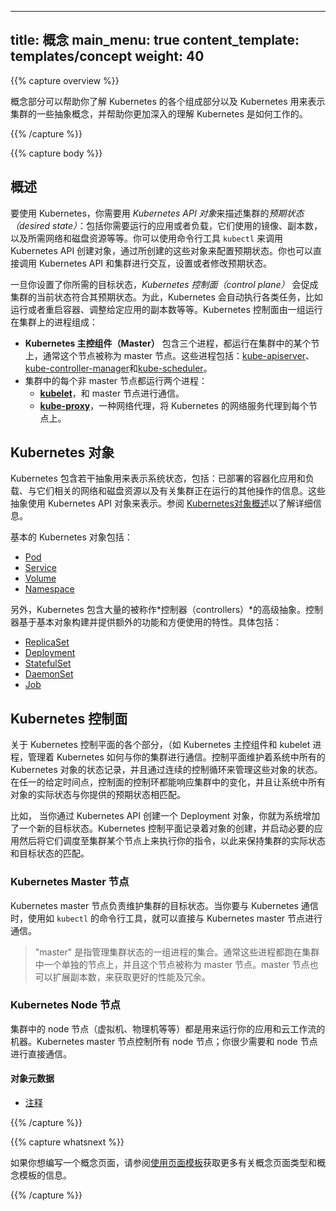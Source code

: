 <!-- ---
title: Concepts
main_menu: true
content_template: templates/concept
weight: 40
--- -->

---
title: 概念
main_menu: true
content_template: templates/concept
weight: 40
---

{{% capture overview %}}

<!-- The Concepts section helps you learn about the parts of the Kubernetes system and the abstractions Kubernetes uses to represent your cluster, and helps you obtain a deeper understanding of how Kubernetes works. -->

概念部分可以帮助你了解 Kubernetes 的各个组成部分以及 Kubernetes 用来表示集群的一些抽象概念，并帮助你更加深入的理解 Kubernetes 是如何工作的。

{{% /capture %}}

{{% capture body %}}

<!-- ## Overview -->

## 概述

<!-- To work with Kubernetes, you use *Kubernetes API objects* to describe your cluster's *desired state*: what applications or other workloads you want to run, what container images they use, the number of replicas, what network and disk resources you want to make available, and more. You set your desired state by creating objects using the Kubernetes API, typically via the command-line interface, `kubectl`. You can also use the Kubernetes API directly to interact with the cluster and set or modify your desired state. -->

要使用 Kubernetes，你需要用 *Kubernetes API 对象*来描述集群的*预期状态（desired state）*：包括你需要运行的应用或者负载，它们使用的镜像、副本数，以及所需网络和磁盘资源等等。你可以使用命令行工具 `kubectl`  来调用 Kubernetes API 创建对象，通过所创建的这些对象来配置预期状态。你也可以直接调用 Kubernetes API 和集群进行交互，设置或者修改预期状态。

<!-- Once you've set your desired state, the *Kubernetes Control Plane* works to make the cluster's current state match the desired state. To do so, Kubernetes performs a variety of tasks automatically--such as starting or restarting containers, scaling the number of replicas of a given application, and more. The Kubernetes Control Plane consists of a collection of processes running on your cluster:  -->

一旦你设置了你所需的目标状态，*Kubernetes 控制面（control plane）* 会促成集群的当前状态符合其预期状态。为此，Kubernetes 会自动执行各类任务，比如运行或者重启容器、调整给定应用的副本数等等。Kubernetes 控制面由一组运行在集群上的进程组成：

<!-- * The **Kubernetes Master** is a collection of three processes that run on a single node in your cluster, which is designated as the master node. Those processes are: [kube-apiserver](/docs/admin/kube-apiserver/), [kube-controller-manager](/docs/admin/kube-controller-manager/) and [kube-scheduler](/docs/admin/kube-scheduler/).
* Each individual non-master node in your cluster runs two processes:
  * **[kubelet](/docs/admin/kubelet/)**, which communicates with the Kubernetes Master.
  * **[kube-proxy](/docs/admin/kube-proxy/)**, a network proxy which reflects Kubernetes networking services on each node. -->

*  **Kubernetes 主控组件（Master）** 包含三个进程，都运行在集群中的某个节上，通常这个节点被称为 master 节点。这些进程包括：[kube-apiserver](/docs/admin/kube-apiserver/)、[kube-controller-manager](/docs/admin/kube-controller-manager/)和[kube-scheduler](/docs/admin/kube-scheduler/)。
* 集群中的每个非 master 节点都运行两个进程：
  * **[kubelet](/docs/admin/kubelet/)**，和 master 节点进行通信。
  * **[kube-proxy](/docs/admin/kube-proxy/)**，一种网络代理，将 Kubernetes 的网络服务代理到每个节点上。

<!-- ## Kubernetes Objects -->

## Kubernetes 对象

<!-- Kubernetes contains a number of abstractions that represent the state of your system: deployed containerized applications and workloads, their associated network and disk resources, and other information about what your cluster is doing. These abstractions are represented by objects in the Kubernetes API; see the [Kubernetes Objects overview](/docs/concepts/abstractions/overview/) for more details.  -->

Kubernetes 包含若干抽象用来表示系统状态，包括：已部署的容器化应用和负载、与它们相关的网络和磁盘资源以及有关集群正在运行的其他操作的信息。这些抽象使用 Kubernetes API 对象来表示。参阅 [Kubernetes对象概述](/docs/concepts/abstractions/overview/)以了解详细信息。

<!-- The basic Kubernetes objects include: -->

基本的 Kubernetes 对象包括：

* [Pod](/docs/concepts/workloads/pods/pod-overview/)
* [Service](/docs/concepts/services-networking/service/)
* [Volume](/docs/concepts/storage/volumes/)
* [Namespace](/docs/concepts/overview/working-with-objects/namespaces/)

<!-- In addition, Kubernetes contains a number of higher-level abstractions called Controllers. Controllers build upon the basic objects, and provide additional functionality and convenience features. They include: -->

另外，Kubernetes 包含大量的被称作*控制器（controllers）*的高级抽象。控制器基于基本对象构建并提供额外的功能和方便使用的特性。具体包括：

* [ReplicaSet](/docs/concepts/workloads/controllers/replicaset/)
* [Deployment](/docs/concepts/workloads/controllers/deployment/)
* [StatefulSet](/docs/concepts/workloads/controllers/statefulset/)
* [DaemonSet](/docs/concepts/workloads/controllers/daemonset/)
* [Job](/docs/concepts/workloads/controllers/jobs-run-to-completion/)

<!-- ## Kubernetes Control Plane -->

## Kubernetes 控制面

<!-- The various parts of the Kubernetes Control Plane, such as the Kubernetes Master and kubelet processes, govern how Kubernetes communicates with your cluster. The Control Plane maintains a record of all of the Kubernetes Objects in the system, and runs continuous control loops to manage those objects' state. At any given time, the Control Plane's control loops will respond to changes in the cluster and work to make the actual state of all the objects in the system match the desired state that you provided. -->

关于 Kubernetes 控制平面的各个部分，（如 Kubernetes 主控组件和 kubelet 进程，管理着 Kubernetes 如何与你的集群进行通信。控制平面维护着系统中所有的 Kubernetes 对象的状态记录，并且通过连续的控制循环来管理这些对象的状态。在任一的给定时间点，控制面的控制环都能响应集群中的变化，并且让系统中所有对象的实际状态与你提供的预期状态相匹配。

<!-- For example, when you use the Kubernetes API to create a Deployment object, you provide a new desired state for the system. The Kubernetes Control Plane records that object creation, and carries out your instructions by starting the required applications and scheduling them to cluster nodes--thus making the cluster's actual state match the desired state. -->

比如， 当你通过 Kubernetes API 创建一个 Deployment 对象，你就为系统增加了一个新的目标状态。Kubernetes 控制平面记录着对象的创建，并启动必要的应用然后将它们调度至集群某个节点上来执行你的指令，以此来保持集群的实际状态和目标状态的匹配。

<!-- ### Kubernetes Master -->

### Kubernetes Master 节点

<!-- The Kubernetes master is responsible for maintaining the desired state for your cluster. When you interact with Kubernetes, such as by using the `kubectl` command-line interface, you're communicating with your cluster's Kubernetes master. -->

Kubernetes master 节点负责维护集群的目标状态。当你要与 Kubernetes 通信时，使用如 `kubectl` 的命令行工具，就可以直接与 Kubernetes master 节点进行通信。

<!-- > The "master" refers to a collection of processes managing the cluster state.  Typically these processes are all run on a single node in the cluster, and this node is also referred to as the master. The master can also be replicated for availability and redundancy. -->

> "master" 是指管理集群状态的一组进程的集合。通常这些进程都跑在集群中一个单独的节点上，并且这个节点被称为 master 节点。master 节点也可以扩展副本数，来获取更好的性能及冗余。

<!-- ### Kubernetes Nodes -->

### Kubernetes Node 节点

<!-- The nodes in a cluster are the machines (VMs, physical servers, etc) that run your applications and cloud workflows. The Kubernetes master controls each node; you'll rarely interact with nodes directly. -->

集群中的 node 节点（虚拟机、物理机等等）都是用来运行你的应用和云工作流的机器。Kubernetes master 节点控制所有 node 节点；你很少需要和 node 节点进行直接通信。

<!-- #### Object Metadata -->

#### 对象元数据


* [注释](/docs/concepts/overview/working-with-objects/annotations/)

{{% /capture %}}

{{% capture whatsnext %}}

<!-- If you would like to write a concept page, see
[Using Page Templates](/docs/home/contribute/page-templates/)
for information about the concept page type and the concept template. -->

如果你想编写一个概念页面，请参阅[使用页面模板](/docs/home/contribute/page-templates/)获取更多有关概念页面类型和概念模板的信息。

{{% /capture %}}
